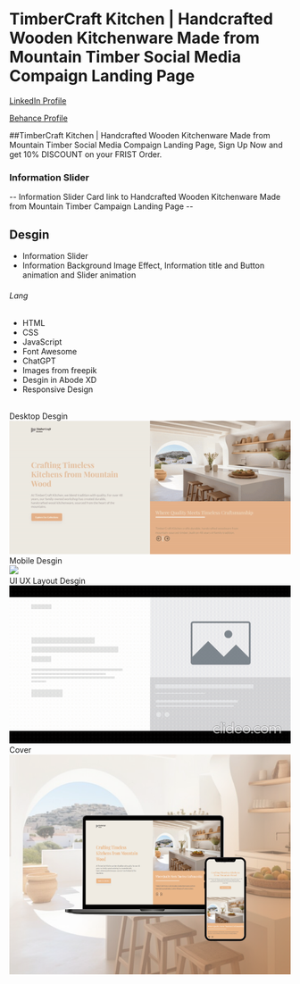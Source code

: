 # TimberCraft Kitchen | Handcrafted Wooden Kitchenware Made from Mountain Timber Social Media Compaign Landing Page
<a href="https://www.linkedin.com/in/dharmendraverma95/" target="_blank">LinkedIn Profile </a>

<a href="https://www.behance.net/dhirukumar" target="_blank">Behance Profile </a>

##TimberCraft Kitchen | Handcrafted Wooden Kitchenware Made from Mountain Timber Social Media Compaign Landing Page, Sign Up Now and get 10% DISCOUNT on your FRIST Order.

### Information Slider
-- Information Slider Card link to Handcrafted Wooden Kitchenware Made from Mountain Timber Campaign Landing Page --

## Desgin 
<ul>
  <li>Information Slider</li>
  <li>Information Background Image Effect, Information title and Button animation and Slider animation </li>
</ul>

###### Lang
<ul>
  <li>HTML</li>
  <li>CSS</li>
  <li>JavaScript</li>
  <li>Font Awesome</li>
  <li>ChatGPT</li>
  <li>Images from freepik</li>
  <li>Desgin in Abode XD</li>
  <li>Responsive Design</li>
</ul>
<br>
<span>Desktop Desgin</span><br/>
<a href="" target="_blank" >
<img src="./img/TimberCraft-desktop-landing-page.gif" width="525px"/>
</a>
<br>
<span>Mobile Desgin</span><br/>
<a href="" target="_blank" >
<img src="./img/TimberCraft-mobile-landing-page.gif" width="525px"/>
</a>
<br>
<span>UI UX Layout Desgin</span><br/>
<a href="" target="_blank" >
<img src="./img/ui-ux-layout-landing-page.gif" width="525px"/>
</a>
<br>
<span>Cover</span><br/>
<a href="" target="_blank" >
<img src="./img/cover.png" width="575px"/>
</a>




